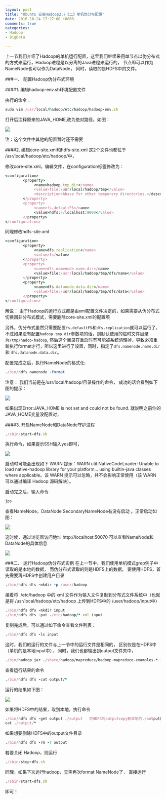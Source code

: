```yaml
---
layout: post
title: "Ubuntu 安装Hadoop2.7《二》单机伪分布配置"
date: 2016-10-24 17:27:00 +0800
comments: true
categories: 
- Hadoop
- BigData

---
```


上一节我们介绍了Hadoop的单机运行配置，这里我们继续采用单节点以伪分布式的方式来运行，Hadoop进程是以分离的Java进程来运行的，
节点即可以作为NameNode也可以作为DataNode， 同时，读取的是HDFS中的文件。

<!--more-->

###一、 配置Hadoop伪分布式环境

####1. 编辑hadoop-env.sh环境配置文件

执行的命令：

```ruby
sudo vim /usr/local/hadoop/etc/hadoop/hadoop-env.sh
```
打开后注释原来的JAVA_HOME,改为绝对路径，如图：


![](http://ww3.sinaimg.cn/large/62ca154dgw1f93marha6qj20dq0240t0.jpg)

注：这个文件中其他的配置暂时还不需要

####2. 编辑core-site.xml和hdfs-site.xml
这2个文件也都位于 /usr/local/hadoop/etc/hadoop/中，

修改core-site.xml，编辑文件，在configuration标签修改为：

```ruby
<configuration>
        <property>
             <name>hadoop.tmp.dir</name>
             <value>file:/usr/local/hadoop/tmp</value>
             <description>Abase for other temporary directories.</description>
        </property>
        <property>
             <name>fs.defaultFS</name>
             <value>hdfs://localhost:9000</value>
        </property>
</configuration>
```
同理修改hdfs-site.xml

```ruby
<configuration>
        <property>
             <name>dfs.replication</name>
             <value>1</value>
        </property>
        <property>
             <name>dfs.namenode.name.dir</name>
             <value>file:/usr/local/hadoop/tmp/dfs/name</value>
        </property>
        <property>
             <name>dfs.datanode.data.dir</name>
             <value>file:/usr/local/hadoop/tmp/dfs/data</value>
        </property>
</configuration>
```

解说： 由于Hadoop的运行方式都是由xml配置文件决定的，如果需要从伪分布式切换回非分布式模式，需要删除core-site.xml的配置项

另外，伪分布式虽然只需要配置`fs.defaultFS`和`dfs.replication`就可以运行了，不过如果没有配置`hadoop.tmp.dir`参数项的话，则默认使用的临时文件目录为`/tmp/hadoo-hadoop`, 然后这个目录在重启时有可能被系统清理掉，导致必须重新执行format才行，所以这里进行了设置，同时，指定了`dfs.namenode.name.dir` 和 `dfs.datanode.data.dir`。

配置完成之后，执行NameNode的格式化:

```ruby
./bin/hdfs namenode -format
```
注意： 我们当前是在/usr/local/hadoop/目录操作的命令， 成功的话会看到如下图的提示：

![](http://ww2.sinaimg.cn/large/62ca154dgw1f93mstw8ctj20v0053aef.jpg)

如果出现Error:JAVA_HOME is not set and could not be found. 就说明之前你的JAVA_HOME变量没配置对，

####3. 开启NameNode和DataNode守护进程

```ruby
./sbin/start-dfs.sh
```
执行命令，如果提示SSH输入yes即可，

![](http://ww2.sinaimg.cn/large/62ca154dgw1f93mwdfsjqj20ju04676q.jpg)

启动时可能会出现如下 WARN 提示：WARN util.NativeCodeLoader: Unable to load native-hadoop library for your platform… using builtin-java classes where applicable。该 WARN 提示可以忽略，并不会影响正常使用（该 WARN 可以通过编译 Hadoop 源码解决）。

启动完之后，输入命令

```ruby
jps
```
查看NameNode，DataNode SecondaryNameNode有没有启动 ，正常启动如图：

![](http://ww4.sinaimg.cn/large/62ca154dgw1f93mz4iwdvj20a102p0tb.jpg)

这时候，通过浏览器访问地址 http://localhost:50070 可以查看NameNode和DataNode的具体信息

![](http://ww1.sinaimg.cn/large/62ca154dgw1f93n0q5xcbj20wd0r1n3z.jpg)

###二、 运行Hadoop伪分布式实例
在上一节中，我们使用单机模式grep例子中读取的是本地的数据， 而伪分布式读取的则是HDFS上的数据。 要使用HDFS，首先需要再HDFS中创建用户目录

```ruby
./bin/hdfs dfs -mkdir -p /user/hadoop
```
接着将 ./etc/hadoop 中的 xml 文件作为输入文件复制到分布式文件系统中（也就是将 /usr/local/hadoop/etc/hadoop 上传到HDFS中的 /user/hadoop/input中）

```ruby
./bin/hdfs dfs -mkdir input
./bin/hdfs dfs -put ./etc/hadoop/*.xml input
```
复制完成后，可以通过如下命令查看文件列表：
```ruby
./bin/hdfs dfs -ls input
```
这时，我们的运行的文件与上一节中的运行文件是相同的， 区别仅是在HDFS中（单机的是本地input中）， 同时，我们也都输出到output文件夹中，

```ruby
./bin/hadoop jar ./share/hadoop/mapreduce/hadoop-mapreduce-examples-*.jar grep input output 'dfs[a-z.]+'
```

查看运行结果的命令

```ruby
./bin/hdfs dfs -cat output/*
```
运行的结果如下图：

![](http://ww4.sinaimg.cn/large/62ca154dgw1f93n8v1rcmj20gb03ldgq.jpg)

如果将HDFS中的结果，取到本地，执行命令

```ruby
./bin/hdfs dfs -get output ./output   将HDFS的outputcopy到本地的./output目录下，如果本地有output文件夹请先删除
cat ./output/*
```
如果想要删除HDFS中的output文件目录

```ruby
./bin/hdfs dfs -rm -r output
```
若要关闭 Hadoop，则运行

```ruby
./sbin/stop-dfs.sh
```
同理，如果下次运行hadoop，无需再次format NameNode了， 直接运行

```ruby
./sbin/start-dfs.sh
```
即可！